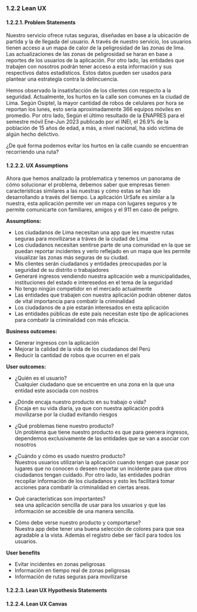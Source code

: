 ### 1.2.2	Lean UX
#### 	1.2.2.1. Problem Statements
Nuestro servicio ofrece rutas seguras, diseñadas en base a la ubicación de partida y la de llegada del usuario. A través de nuestro servicio, los usuarios 
tienen acceso a un mapa de calor de la peligrosidad de las zonas de lima. Las actualizaciones de las zonas de peligrosidad  se haran en base a reportes de los usuarios de 
la aplicación. Por otro lado, las entidades que trabajen con nosotros podrán tener acceso a esta información y sus respectivos datos estadísticos. Estos datos pueden ser
usados para plantear una estrategía contra la delincuencia.
		
Hemos observado la insatisfacción de los clientes con respecto a la seguridad. Actualmente, los hurtos en la calle son comunes en la ciudad de Lima. Según Osiptel, la mayor
cantidad de robos de celulares por hora se reportan los lunes, esto sería aproximadamente 366 equipos móviles en promedio. Por otro lado, Según el último resultado 
de la ENAPRES para el semestre móvil Ene-Jun 2023 publicado por el INEI, el 26.9% de la población de 15 años de edad, a más, a nivel nacional, ha sido victima de algún 
hecho delictivo.


¿De qué forma podemos evitar los hurtos en la calle cuando se encuentran recorriendo una ruta?

#### 	 1.2.2.2. UX Assumptions

Ahora que hemos analizado la problematica y tenemos un panorama de cómo solucionar el problema, debemos saber que empresas tienen características similares a las nuestras
y cómo estas se han ido desarrollando a través del tiempo.
La aplicación UrSafe es similar a la nuestra, esta aplicación permite ver un mapa con lugares seguros y te permite comunicarte con familiares, amigos y el 911 en caso de 
peligro.  


**Assumptions:** 
+ Los ciudadanos de Lima necesitan una app que les muestre rutas seguras para movilizarse a tráves de la ciudad de Lima
+ Los ciudadanos necesitan sentirse parte de una comunidad en la que se puedan reportar incidentes y verlo reflejado en un mapa que les permite visualizar las zonas más
  seguras de su ciudad.
+ Mis clientes serán ciudadanos y entidades preocupadas por la seguridad de su distrito o trabajadores
+ Generaré ingresos vendiendo nuestra aplicación web a municipalidades, instituciones del estado e interesedos en el tema de la seguridad
+ No tengo ningún competidor en el mercado actualmente
+ Las entidades que trabajen con nuestra aplicación podrán obtener datos de vital importancia para combatir la criminalidad
+ Los ciudadanos de a pie estarán interesados en esta aplicación
+ Las entidades públicas de este país necesitan este tipo de aplicaciones para combatir la criminalidad con más eficacia.

**Business outcomes:** 

+ Generar ingresos con la aplicación
+ Mejorar la calidad de la vida de los ciudadanos del Perú
+ Reducir la cantidad de robos que ocurren en el país

**User outcomes:**
+ ¿Quién es el usuario?   
Cualquier ciudadano que se encuentre en una zona en la que una entidad este asociada con nostros
+ ¿Dónde encaja nuestro producto en su trabajo o vida?  
Encaja en su vida diaria, ya que con nuestra aplicación podrá movilizarse por la ciudad evitando riesgos
+ ¿Qué problemas tiene nuestro producto?  
Un problema que tiene nuestro producto es que para geenera ingresos, dependemos exclusivamente de las entidades que se van a asociar con nosotros
+ ¿Cuándo y cómo es usado nuestro producto?  
Nuestros usuarios utilizarían la aplicación cuando tengan que pasar por lugares que no conocen o deseen reportar un incidente para que otros ciudadanos tengan cuidado.
Por otro lado, las entidades podrán recopilar información de los ciudadanos y esto les facilitará tomar acciones para combatir la criminalidad en ciertas areas.

+ Qué características son importantes?  
 sea una aplicación sencilla de usar para los usuarios y que las información se accesible de una manera sencilla.

+ Cómo debe verse nuestro producto y comportarse?  
Nuestra app debe tener una buena selección de colores para que sea agradable a la vista. Además el registro debe ser fácil para todos los usuarios.

**User benefits**
+ Evitar incidentes en zonas peligrosas
+ Información en tiempo real de zonas peligrosas
+ Información de rutas seguras para movilizarse

#### 	1.2.2.3. Lean UX Hypothesis Statements
#### 	1.2.2.4. Lean UX Canvas